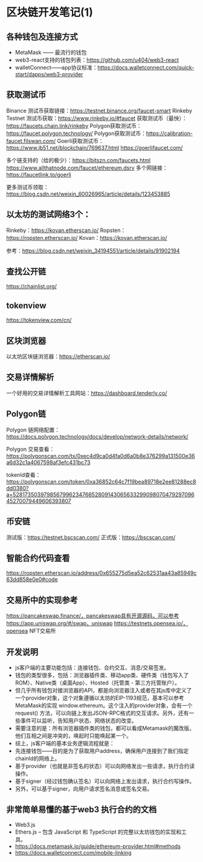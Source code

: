 # 区块链开发笔记(1)

## 各种钱包及连接方式
- MetaMask —— 最流行的钱包
- web3-react支持的钱包列表：https://github.com/u404/web3-react
- walletConnect——app协议标准：https://docs.walletconnect.com/quick-start/dapps/web3-provider


## 获取测试币
Binance 测试币获取链接：https://testnet.binance.org/faucet-smart
Rinkeby Testnet 测试币获取：https://www.rinkeby.io/#faucet
获取测试币（最快）：https://faucets.chain.link/rinkeby
Polygon获取测试币：https://faucet.polygon.technology/
Polygon获取测试币：https://calibration-faucet.filswan.com/
Goerli获取测试币： https://www.jb51.net/blockchain/769637.html  https://goerlifaucet.com/

多个链支持的（给的极少）：https://bitszn.com/faucets.html
https://www.allthatnode.com/faucet/ethereum.dsrv
多个网链接：https://faucetlink.to/goerli

更多测试币领取：https://blog.csdn.net/weixin_60026965/article/details/123453885

## 以太坊的测试网络3个：
Rinkeby：https://kovan.etherscan.io/
Ropsten：https://ropsten.etherscan.io/
Kovan：https://kovan.etherscan.io/

参考：https://blog.csdn.net/weixin_34194551/article/details/91902194


## 查找公开链
https://chainlist.org/

## tokenview
https://tokenview.com/cn/

## 区块浏览器
以太坊区块链浏览器：https://etherscan.io/ 

## 交易详情解析
一个好用的交易详情解析工具网站：https://dashboard.tenderly.co/

## Polygon链

Polygon 链网络配置：https://docs.polygon.technology/docs/develop/network-details/network/  

Polygon 交易查看：https://polygonscan.com/tx/0xec4d9ca0d4fa0d6a0b8e376299a131500e36a6d32c1a4067598af3efc431bc73  

tokenId查看：https://polygonscan.com/token/0xa36852c64c7f19bea89718e2ee81288ec8dd0380?a=52817350397985679962347665280914306563329909807047929709645270079449606393807





## 币安链

测试版：https://testnet.bscscan.com/
正式版：https://bscscan.com/

## 智能合约代码查看
https://ropsten.etherscan.io/address/0x655275d5ea52c62531aa43a85949c63dd858e0e0#code


## 交易所中的实现参考
https://pancakeswap.finance/，pancakeswap具有开源源码，可以参考
https://app.uniswap.org/#/swap，uniswap
https://testnets.opensea.io/，opensea NFT交易所


## 开发说明
- js客户端的主要功能包括：连接钱包、合约交互、消息/交易签发。
- 钱包的类型很多，包括：浏览器插件类、移动app类、硬件类（钱包写入了ROM）、Native类（桌面App）、Hosted（托管类 - 第三方托管账户）。
- 但几乎所有钱包对接浏览器的API，都是向浏览器注入或者在其js库中定义了一个provider对象，这个对象遵循以太坊的EIP-1193规范，基本可以参考MetaMask的实现 window.ethereum。这个注入的provider对象，会有一个request() 方法，可以向链上发出JSON-RPC格式的交互请求。另外，还有一些事件可以监听，告知用户状态、网络状态的改变。
- 需要注意的是：所有浏览器插件类的钱包，都可以看成Metamask的魔改版，他们互相之间是冲突的，唤起时只能唤起某一个。
- 综上，js客户端的基本业务逻辑流程就是：
- 先连接钱包——目的是为了获取用户address，确保用户连接到了我们指定chainId的网络上。
- 基于provider（也就是非签名的状态）可以向网络发出一些请求，执行合约读操作。
- 基于signer（经过钱包确认签名）可以向网络上发出请求，执行合约写操作。
- 另外，可以基于signer，向用户请求签名消息或签名交易。


## 非常简单易懂的基于web3 执行合约的文档
- Web3.js
- Ethers.js – 包含 JavaScript 和 TypeScript 的完整以太坊钱包的实现和工具。
- https://docs.metamask.io/guide/ethereum-provider.html#methods
- https://docs.walletconnect.com/mobile-linking







